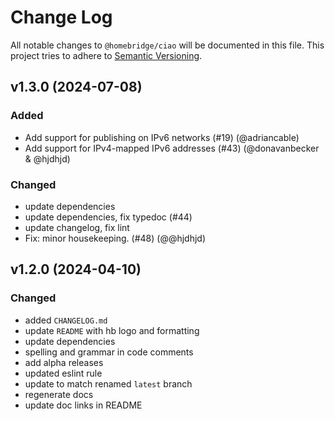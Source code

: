 # Change Log

All notable changes to `@homebridge/ciao` will be documented in this file. This project tries to adhere to [Semantic Versioning](http://semver.org/).

## v1.3.0 (2024-07-08)

### Added

- Add support for publishing on IPv6 networks (#19) (@adriancable)
- Add support for IPv4-mapped IPv6 addresses (#43) (@donavanbecker & @hjdhjd)

### Changed

- update dependencies
- update dependencies, fix typedoc (#44)
- update changelog, fix lint
- Fix: minor housekeeping. (#48) (@@hjdhjd)

## v1.2.0 (2024-04-10)

### Changed

- added `CHANGELOG.md`
- update `README` with hb logo and formatting
- update dependencies
- spelling and grammar in code comments
- add alpha releases
- updated eslint rule
- update to match renamed `latest` branch
- regenerate docs
- update doc links in README

